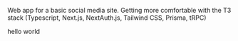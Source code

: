 Web app for a basic social media site. Getting more comfortable with the T3 stack (Typescript, Next.js, NextAuth.js, Tailwind CSS, Prisma, tRPC)

hello world
